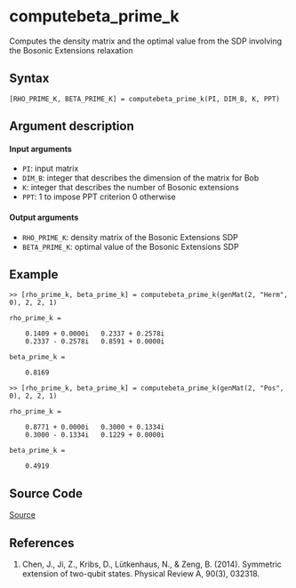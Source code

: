 # computebeta_prime_k
Computes the density matrix and the optimal value from the SDP involving the Bosonic Extensions relaxation

## Syntax
``[RHO_PRIME_K, BETA_PRIME_K] = computebeta_prime_k(PI, DIM_B, K, PPT)``

## Argument description
#### Input arguments
- ``PI``: input matrix
- ``DIM_B``: integer that describes the dimension of the matrix for Bob
- ``K``: integer that describes the number of Bosonic extensions
- ``PPT``: 1 to impose PPT criterion
           0 otherwise

#### Output arguments
- ``RHO_PRIME_K``: density matrix of the Bosonic Extensions SDP
- ``BETA_PRIME_K``: optimal value of the Bosonic Extensions SDP

## Example
    >> [rho_prime_k, beta_prime_k] = computebeta_prime_k(genMat(2, "Herm", 0), 2, 2, 1)

    rho_prime_k =

        0.1409 + 0.0000i   0.2337 + 0.2578i
        0.2337 - 0.2578i   0.8591 + 0.0000i

    beta_prime_k =

        0.8169

    >> [rho_prime_k, beta_prime_k] = computebeta_prime_k(genMat(2, "Pos", 0), 2, 2, 1)

    rho_prime_k =

        0.8771 + 0.0000i   0.3000 + 0.1334i
        0.3000 - 0.1334i   0.1229 + 0.0000i

    beta_prime_k =

        0.4919

## Source Code
[Source](https://github.com/ankith-mohan/SEP/blob/main/SDPs/UpperBounds/computebeta_prime_k.m)

## References
1. Chen, J., Ji, Z., Kribs, D., Lütkenhaus, N., & Zeng, B. (2014). Symmetric extension of two-qubit states. Physical Review A, 90(3), 032318.
